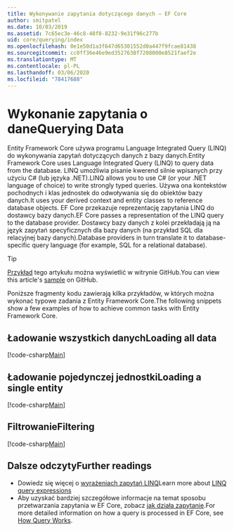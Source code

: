 ```yaml
---
title: Wykonywanie zapytania dotyczącego danych — EF Core
author: smitpatel
ms.date: 10/03/2019
ms.assetid: 7c65ec3e-46c8-48f8-8232-9e31f96c277b
uid: core/querying/index
ms.openlocfilehash: 0e1e50d1a3f647d65301552d0a447f9fcae81438
ms.sourcegitcommit: cc0ff36e46e9ed3527638f7208000e8521faef2e
ms.translationtype: MT
ms.contentlocale: pl-PL
ms.lasthandoff: 03/06/2020
ms.locfileid: "78417688"
---
```

# <a name="querying-data"></a><span data-ttu-id="14575-102">Wykonanie zapytania o dane</span><span class="sxs-lookup"><span data-stu-id="14575-102">Querying Data</span></span>

<span data-ttu-id="14575-103">Entity Framework Core używa programu Language Integrated Query (LINQ) do wykonywania zapytań dotyczących danych z bazy danych.</span><span class="sxs-lookup"><span data-stu-id="14575-103">Entity Framework Core uses Language Integrated Query (LINQ) to query data from the database.</span></span> <span data-ttu-id="14575-104">LINQ umożliwia pisanie kwerend silnie wpisanych przy użyciu C# (lub języka .NET).</span><span class="sxs-lookup"><span data-stu-id="14575-104">LINQ allows you to use C# (or your .NET language of choice) to write strongly typed queries.</span></span> <span data-ttu-id="14575-105">Używa ona kontekstów pochodnych i klas jednostek do odwoływania się do obiektów bazy danych.</span><span class="sxs-lookup"><span data-stu-id="14575-105">It uses your derived context and entity classes to reference database objects.</span></span> <span data-ttu-id="14575-106">EF Core przekazuje reprezentację zapytania LINQ do dostawcy bazy danych.</span><span class="sxs-lookup"><span data-stu-id="14575-106">EF Core passes a representation of the LINQ query to the database provider.</span></span> <span data-ttu-id="14575-107">Dostawcy bazy danych z kolei przekładają ją na język zapytań specyficznych dla bazy danych (na przykład SQL dla relacyjnej bazy danych).</span><span class="sxs-lookup"><span data-stu-id="14575-107">Database providers in turn translate it to database-specific query language (for example, SQL for a relational database).</span></span>

> [!TIP]
> <span data-ttu-id="14575-108">[Przykład](https://github.com/dotnet/EntityFramework.Docs/tree/master/samples/core/Querying) tego artykułu można wyświetlić w witrynie GitHub.</span><span class="sxs-lookup"><span data-stu-id="14575-108">You can view this article's [sample](https://github.com/dotnet/EntityFramework.Docs/tree/master/samples/core/Querying) on GitHub.</span></span>

<span data-ttu-id="14575-109">Poniższe fragmenty kodu zawierają kilka przykładów, w których można wykonać typowe zadania z Entity Framework Core.</span><span class="sxs-lookup"><span data-stu-id="14575-109">The following snippets show a few examples of how to achieve common tasks with Entity Framework Core.</span></span>

## <a name="loading-all-data"></a><span data-ttu-id="14575-110">Ładowanie wszystkich danych</span><span class="sxs-lookup"><span data-stu-id="14575-110">Loading all data</span></span>

[!code-csharp[Main](../../../samples/core/Querying/Basics/Sample.cs#LoadingAllData)]

## <a name="loading-a-single-entity"></a><span data-ttu-id="14575-111">Ładowanie pojedynczej jednostki</span><span class="sxs-lookup"><span data-stu-id="14575-111">Loading a single entity</span></span>

[!code-csharp[Main](../../../samples/core/Querying/Basics/Sample.cs#LoadingSingleEntity)]

## <a name="filtering"></a><span data-ttu-id="14575-112">Filtrowanie</span><span class="sxs-lookup"><span data-stu-id="14575-112">Filtering</span></span>

[!code-csharp[Main](../../../samples/core/Querying/Basics/Sample.cs#Filtering)]

## <a name="further-readings"></a><span data-ttu-id="14575-113">Dalsze odczyty</span><span class="sxs-lookup"><span data-stu-id="14575-113">Further readings</span></span>

- <span data-ttu-id="14575-114">Dowiedz się więcej o [wyrażeniach zapytań LINQ](/dotnet/csharp/programming-guide/concepts/linq/basic-linq-query-operations)</span><span class="sxs-lookup"><span data-stu-id="14575-114">Learn more about [LINQ query expressions](/dotnet/csharp/programming-guide/concepts/linq/basic-linq-query-operations)</span></span>
- <span data-ttu-id="14575-115">Aby uzyskać bardziej szczegółowe informacje na temat sposobu przetwarzania zapytania w EF Core, zobacz [jak działa zapytanie](xref:core/querying/how-query-works).</span><span class="sxs-lookup"><span data-stu-id="14575-115">For more detailed information on how a query is processed in EF Core, see [How Query Works](xref:core/querying/how-query-works).</span></span>
